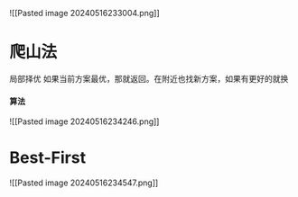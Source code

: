  ![[Pasted image 20240516233004.png]]
# 爬山法
局部择优
如果当前方案最优，那就返回。在附近也找新方案，如果有更好的就换
#### 算法
![[Pasted image 20240516234246.png]]
# Best-First
![[Pasted image 20240516234547.png]]
